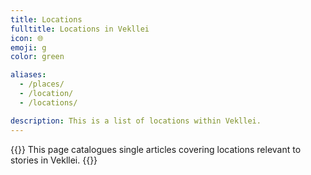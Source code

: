 ```yaml
---
title: Locations
fulltitle: Locations in Vekllei
icon: 🌐
emoji: g
color: green

aliases:
  - /places/
  - /location/
  - /locations/

description: This is a list of locations within Vekllei.
---
```

{{<note panel>}}
This page catalogues single articles covering locations relevant to stories in Vekllei.
{{</note>}}